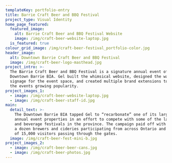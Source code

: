 ```yaml
---
templateKey: portfolio-entry
title: Barrie Craft Beer and BBQ Festival
project_type: Visual Identity
home_page_featured:
  featured_image:
    alt: Barrie Craft Beer and BBQ Festival Website
    image: /img/craft-beer-website-laptop.jpg
  is_featured: true
colour_grid_image: /img/craft-beer-festival_portfolio-color.jpg
header_image:
  alt: Downtown Barrie Craft Beer and BBQ Festival
  image: /img/craft-beer-logo-masthead.jpg
project_intro: >-
  The Barrie Craft Beer and BBQ Festival is a signature annual event of the
  Downtown Barrie BIA. Gel built the whimsical website, designed the wayfinding
  signage for the event space, and created multiple brand extensions to leverage
  the events growing popularity.
project_images_1:
  - image: /img/craft-beer-website-laptop.jpg
  - image: /img/craft-beer-staff-id.jpg
main:
  detail_text: >-
    The Downtown Barrie BIA tapped Gel to “recarbonate” one of its largest
    annual event properties in an effort to compete with some of the larger food
    and beverage festivals in the province. The campaign paid off with more than
    a dozen brewers and cideries participating from across Ontario and in excess
    of 15,000 visitors passing through the gates.
  image: /img/craft-beer-fest-mini-b.jpg
project_images_2:
  - image: /img/craft-beer-beer-cans.jpg
  - image: /img/craft-beer-photos.jpg
---
```


